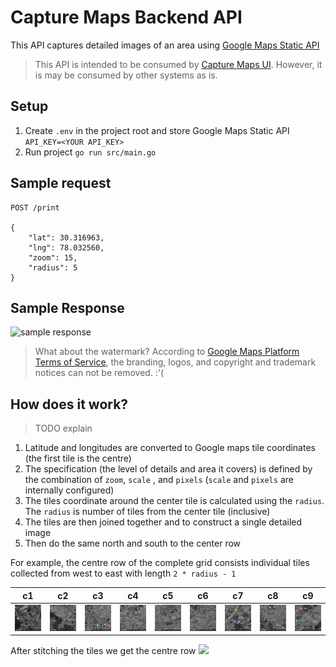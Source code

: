 # Capture Maps Backend API

This API captures detailed images of an area
using [Google Maps Static API](https://developers.google.com/maps/documentation/maps-static/overview)

> This API is intended to be consumed by [Capture Maps UI](https://github.com/zxcV32/capture-maps-ui). However, it is may be consumed by other systems as is.

## Setup

1. Create `.env` in the project root and store Google Maps Static API
   `API_KEY=<YOUR API_KEY>`
2. Run project
   `go run src/main.go`

## Sample request

```http request
POST /print

{
    "lat": 30.316963, 
    "lng": 78.032560,
    "zoom": 15,
    "radius": 5
}
```

## Sample Response

![sample response](./assets/response.png)

> What about the watermark?
> According to [Google Maps Platform Terms of Service](https://cloud.google.com/maps-platform/terms),
> the branding, logos, and copyright and trademark notices can not be removed. :'(

## How does it work?

> TODO explain

1. Latitude and longitudes are converted to Google maps tile coordinates (the first tile is the
   centre)
2. The specification (the level of details and area it covers) is defined by the combination
   of `zoom`, `scale` , and `pixels` (`scale` and `pixels` are internally configured)
3. The tiles coordinate around the center tile is calculated using the `radius`. The `radius` is
   number of tiles from the center tile (inclusive)
4. The tiles are then joined together and to construct a single detailed image
5. Then do the same north and south to the center row

For example, the centre row of the complete grid consists individual tiles collected from west to
east with length `2 * radius - 1`

| c1 | c2 | c3 | c4                  | c5 | c6 | c7 | c8                  | c9 |
|-----|-----|-----|---------------------|-----|-----|-----|---------------------|-----|
|   ![](assets/c1.png)  |   ![](assets/c2.png)  |  ![](assets/c3.png)   | ![](assets/c4.png)  |   ![](assets/c5.png)  | ![](assets/c6.png) | ![](assets/c7.png) | ![](assets/c8.png)  | ![](assets/c9.png) |

After stitching the tiles we get the centre row
![](assets/merge.png)

